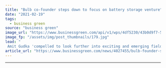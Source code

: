 ```yaml
---
title: "Bulb co-founder steps down to focus on battery storage venture"
date: "2021-02-19"
tags: 
  - business green
source: "business green"
image_url: "https://www.businessgreen.com/api/v1/wps/4df5230/43b0d9f7-584c-4211-89e9-b5cb463b01d1/5/Bulb-co-founders-hayden-wood-and-amit-gudka-185x114.jpg"
image_fp: "/assets/img/post_thumbnails/179.jpg"
lead: "
 Amit Gudka 'compelled to look further into exciting and emerging field' of energy storage but will remain on boards of Bulb and its charity foundation ..."
article_url: "https://www.businessgreen.com/news/4027455/bulb-founder-steps-focus-battery-storage-venture"
---
```


---
